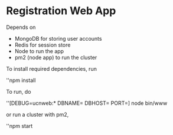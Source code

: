 Registration Web App
====================

Depends on

* MongoDB for storing user accounts
* Redis for session store
* Node to run the app
* pm2 (node app) to run the cluster

To install required dependencies, run

''npm install

To run, do

''[DEBUG=ucnweb:* DBNAME=<database> DBHOST=<mongoserver> PORT=<listenport>] node bin/www

or run a cluster with pm2, 

''npm start